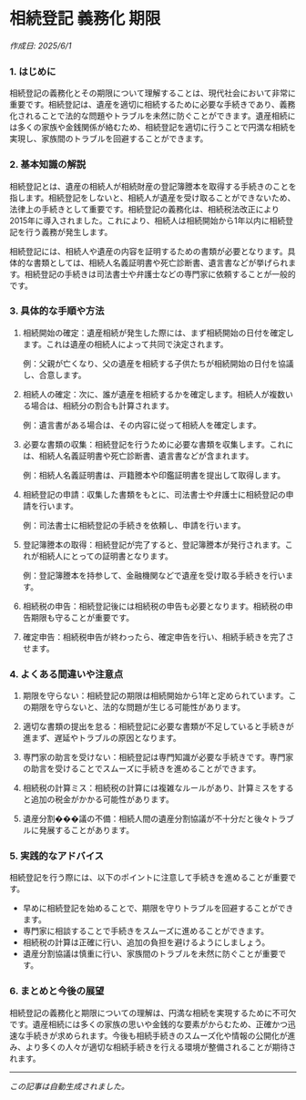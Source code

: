 # 相続登記 義務化 期限

*作成日: 2025/6/1*

### 1. はじめに

相続登記の義務化とその期限について理解することは、現代社会において非常に重要です。相続登記は、遺産を適切に相続するために必要な手続きであり、義務化されることで法的な問題やトラブルを未然に防ぐことができます。遺産相続には多くの家族や金銭関係が絡むため、相続登記を適切に行うことで円満な相続を実現し、家族間のトラブルを回避することができます。

### 2. 基本知識の解説

相続登記とは、遺産の相続人が相続財産の登記簿謄本を取得する手続きのことを指します。相続登記をしないと、相続人が遺産を受け取ることができないため、法律上の手続きとして重要です。相続登記の義務化は、相続税法改正により2015年に導入されました。これにより、相続人は相続開始から1年以内に相続登記を行う義務が発生します。

相続登記には、相続人や遺産の内容を証明するための書類が必要となります。具体的な書類としては、相続人名義証明書や死亡診断書、遺言書などが挙げられます。相続登記の手続きは司法書士や弁護士などの専門家に依頼することが一般的です。

### 3. 具体的な手順や方法

1. 相続開始の確定：遺産相続が発生した際には、まず相続開始の日付を確定します。これは遺産の相続人によって共同で決定されます。

   例：父親が亡くなり、父の遺産を相続する子供たちが相続開始の日付を協議し、合意します。

2. 相続人の確定：次に、誰が遺産を相続するかを確定します。相続人が複数いる場合は、相続分の割合も計算されます。

   例：遺言書がある場合は、その内容に従って相続人を確定します。

3. 必要な書類の収集：相続登記を行うために必要な書類を収集します。これには、相続人名義証明書や死亡診断書、遺言書などが含まれます。

   例：相続人名義証明書は、戸籍謄本や印鑑証明書を提出して取得します。

4. 相続登記の申請：収集した書類をもとに、司法書士や弁護士に相続登記の申請を行います。

   例：司法書士に相続登記の手続きを依頼し、申請を行います。

5. 登記簿謄本の取得：相続登記が完了すると、登記簿謄本が発行されます。これが相続人にとっての証明書となります。

   例：登記簿謄本を持参して、金融機関などで遺産を受け取る手続きを行います。

6. 相続税の申告：相続登記後には相続税の申告も必要となります。相続税の申告期限も守ることが重要です。

7. 確定申告：相続税申告が終わったら、確定申告を行い、相続手続きを完了させます。

### 4. よくある間違いや注意点

1. 期限を守らない：相続登記の期限は相続開始から1年と定められています。この期限を守らないと、法的な問題が生じる可能性があります。

2. 適切な書類の提出を怠る：相続登記に必要な書類が不足していると手続きが進まず、遅延やトラブルの原因となります。

3. 専門家の助言を受けない：相続登記は専門知識が必要な手続きです。専門家の助言を受けることでスムーズに手続きを進めることができます。

4. 相続税の計算ミス：相続税の計算には複雑なルールがあり、計算ミスをすると追加の税金がかかる可能性があります。

5. 遺産分割���議の不備：相続人間の遺産分割協議が不十分だと後々トラブルに発展することがあります。

### 5. 実践的なアドバイス

相続登記を行う際には、以下のポイントに注意して手続きを進めることが重要です。
- 早めに相続登記を始めることで、期限を守りトラブルを回避することができます。
- 専門家に相談することで手続きをスムーズに進めることができます。
- 相続税の計算は正確に行い、追加の負担を避けるようにしましょう。
- 遺産分割協議は慎重に行い、家族間のトラブルを未然に防ぐことが重要です。

### 6. まとめと今後の展望

相続登記の義務化と期限についての理解は、円満な相続を実現するために不可欠です。遺産相続には多くの家族の思いや金銭的な要素がからむため、正確かつ迅速な手続きが求められます。今後も相続手続きのスムーズ化や情報の公開化が進み、より多くの人々が適切な相続手続きを行える環境が整備されることが期待されます。

---
*この記事は自動生成されました。*